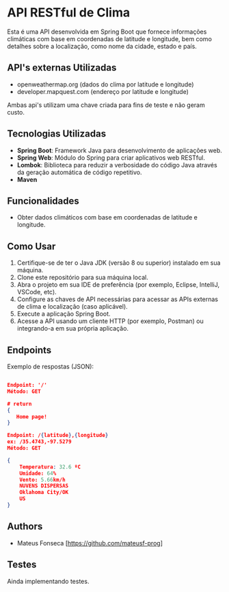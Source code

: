 
# API RESTful de Clima

Esta é uma API desenvolvida em Spring Boot que fornece informações climáticas com base em coordenadas de latitude e longitude, bem como detalhes sobre a localização, como nome da cidade, estado e país. 

## API's externas Utilizadas
- openweathermap.org (dados do clima por latitude e longitude)
- developer.mapquest.com (endereço por latitude e longitude)

Ambas api's utilizam uma chave criada para fins de teste e não geram custo.

## Tecnologias Utilizadas

- **Spring Boot**: Framework Java para desenvolvimento de aplicações web.
- **Spring Web**: Módulo do Spring para criar aplicativos web RESTful.
- **Lombok**: Biblioteca para reduzir a verbosidade do código Java através da geração automática de código repetitivo.
- **Maven**

## Funcionalidades

- Obter dados climáticos com base em coordenadas de latitude e longitude.

## Como Usar

1. Certifique-se de ter o Java JDK (versão 8 ou superior) instalado em sua máquina.
2. Clone este repositório para sua máquina local.
3. Abra o projeto em sua IDE de preferência (por exemplo, Eclipse, IntelliJ, VSCode, etc). 
4. Configure as chaves de API necessárias para acessar as APIs externas de clima e localização (caso aplicável).
5. Execute a aplicação Spring Boot.
6. Acesse a API usando um cliente HTTP (por exemplo, Postman) ou integrando-a em sua própria aplicação.


## Endpoints

Exemplo de respostas (JSON):
```json

Endpoint: '/'
Método: GET

# return 
{
   Home page!
}

Endpoint: /{latitude},{longitude}
ex: /35.4743,-97.5279
Método: GET

{
    Temperatura: 32.6 ºC
    Umidade: 64%
    Vento: 5.66km/h
    NUVENS DISPERSAS
    Oklahoma City/OK
    US
}
```






## Authors

- Mateus Fonseca [https://github.com/mateusf-prog]


## Testes

Ainda implementando testes.

